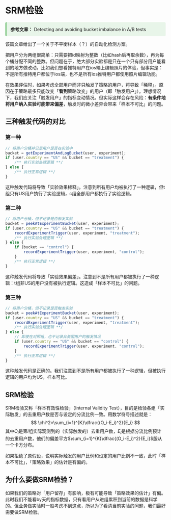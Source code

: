 # SRM检验

<div style="background: #E8F5E9; padding: 12px; border-left: 4px solid #81C784; border-radius: 4px; margin: 10px 0;">
<strong>参考文章：</strong> Detecting and avoiding bucket imbalance in A/B tests
</div>

该篇文章给出了一个关于不平衡样本（？）的自动化检测方案。

把用户分为两组很简单：只需要把id映射为整数（比如hash后再取余数），再为每个桶分配不同的整数。但问题在于，绝大部分实验都是只在一个只有部分用户能看到的地方做改动。比如我们想看推特用户在ios端上编辑照片的体验，但事实是：不是所有推特用户都位于ios端，也不是所有ios推特用户都使用照片编辑功能。

在效果评估时，如果考虑全部用户而非只触发了策略的用户，将导致「稀释」。原因在于策略最多只能改变「**看到**策略改变」的用户（即「触发用户」）。理想情况下，我们应关注「触发用户」的指标变动情况。但实际这样会存在风险：**有条件地将用户纳入实验可能带来偏差**，触发时的微小差异会带来「样本不可比」的问题。

## 三种触发代码的对比

### 第一种

```javascript
// 将用户分桶并记录用户是否在实验中  
bucket = getExperimentAndLogBucket(user, experiment);  
if (user.country == "US" && bucket == "treatment") {  
    /** 执行实验处理逻辑 **/  
} else {  
    /** 执行正常逻辑 **/  
}
```

这种触发代码将导致「实验效果稀释」。注意到所有用户均被执行了一种逻辑，但t组只有US用户执行了实验逻辑，c组全部用户都执行了实验逻辑。

### 第二种

```javascript
// 将用户分桶，但不记录是否触发实验  
bucket = peekAtExperimentBucket(user, experiment);  
if (user.country == "US" && bucket == "treatment") {  
    recordExperimentTrigger(user, experiment, "treatment");  
    /** 执行实验处理逻辑 **/  
} else {  
    if (bucket == "control") {  
        recordExperimentTrigger(user, experiment, "control");  
    }  
    /** 执行正常逻辑 **/  
}
```

这种触发代码将导致「实验效果偏差」。注意到不是所有用户都被执行了一种逻辑：t组非US的用户没有被执行逻辑。这造成「样本不可比」的问题。

### 第三种

```javascript
// 将用户分桶，但不记录是否触发实验  
bucket = peekAtExperimentBucket(user, experiment);  
if (user.country == "US" && bucket == "treatment") {  
    recordExperimentTrigger(user, experiment, "treatment");  
    /** 执行实验处理逻辑 **/  
} else {  
    // 即使在对照组，也不记录非美国用户的触发情况  
    if (user.country == "US" && bucket == "control") {  
        recordExperimentTrigger(user, experiment, "control");  
    }  
    /** 执行正常逻辑 **/  
}
```

这种触发代码是正确的。我们注意到不是所有用户都被执行了一种逻辑，但被执行逻辑的用户均为US，样本可比。

## SRM检验

SRM检验又称「样本有效性检验」（Internal Validity Test），目的是检验各组「实际触发」的去重用户数是否与设定的分流比例一致。用数学符号描述就是：
$$
\chi^2=\sum_{i=1}^{K}\dfrac{(O_i-E_i)^2}{E_i}
$$
其中$O_i$是第$i$组实际观测到的（实际触发的）去重用户数，$E_i$是根据分流比例预计的去重用户数，他们的偏差平方$\sum_{i=1}^{K}\dfrac{(O_i-E_i)^2}{E_i}$服从一个卡方分布。

如果拒绝了原假设，说明实际触发的用户比例和设定的用户比例不一致，此时「样本不可比」，「策略效果」的估计是有偏的。

## 为什么要做SRM检验？

如果我们的策略对「用户留存」有影响，极有可能导致「策略效果的估计」有偏。此时我们不能看by天的指标数据，只有看用户从进组累积到当前的数据是科学的。但业务做实验时一般考虑不到这点，所以为了看清当前实验的问题，我们最好需要做SRM检验。